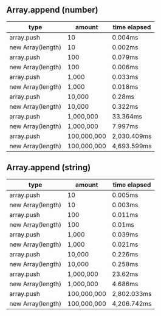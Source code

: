 ## Array.append (number)

|type|amount|time elapsed|
|-|-|-|
array.push|10|0.004ms
new Array(length)|10|0.002ms
array.push|100|0.079ms
new Array(length)|100|0.006ms
array.push|1,000|0.033ms
new Array(length)|1,000|0.018ms
array.push|10,000|0.28ms
new Array(length)|10,000|0.322ms
array.push|1,000,000|33.364ms
new Array(length)|1,000,000|7.997ms
array.push|100,000,000|2,030.409ms
new Array(length)|100,000,000|4,693.599ms
## Array.append (string)

|type|amount|time elapsed|
|-|-|-|
array.push|10|0.005ms
new Array(length)|10|0.003ms
array.push|100|0.011ms
new Array(length)|100|0.01ms
array.push|1,000|0.039ms
new Array(length)|1,000|0.021ms
array.push|10,000|0.226ms
new Array(length)|10,000|0.258ms
array.push|1,000,000|23.62ms
new Array(length)|1,000,000|4.686ms
array.push|100,000,000|2,802.033ms
new Array(length)|100,000,000|4,206.742ms
